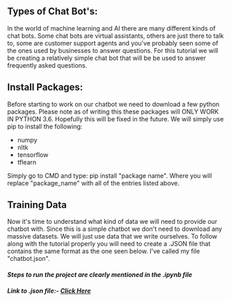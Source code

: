 ## Types of Chat Bot's:
In the world of machine learning and AI there are many different kinds of chat bots. Some chat bots are virtual assistants, others are just there to talk to, some are customer support agents and you've probably seen some of the ones used by businesses to answer questions. For this tutorial we will be creating a relatively simple chat bot that will be be used to answer frequently asked questions.

## Install Packages:
Before starting to work on our chatbot we need to download a few python packages. Please note as of writing this these packages will ONLY WORK IN PYTHON 3.6. Hopefully this will be fixed in the future.
We will simply use pip to install the following:
- numpy
- nltk
- tensorflow
- tflearn

Simply go to CMD and type: pip install "package name". Where you will replace "package_name" with all of the entries listed above.

## Training Data
Now it's time to understand what kind of data we will need to provide our chatbot with. Since this is a simple chatbot we don't need to download any massive datasets. We will just use data that we write ourselves. To follow along with the tutorial properly you will need to create a .JSON file that contains the same format as the one seen below. I've called my file "chatbot.json".

#### *Steps to run the project are clearly mentioned in the .ipynb file*
#### *Link to .json file:- [Click Here](https://drive.google.com/file/d/1XuVUIM2-DWA5IgxoSllJ7gx3kNHF6iV3/view?usp=sharing)*

